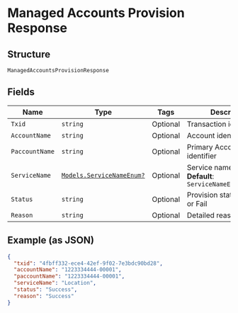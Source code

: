
# Managed Accounts Provision Response

## Structure

`ManagedAccountsProvisionResponse`

## Fields

| Name | Type | Tags | Description |
|  --- | --- | --- | --- |
| `Txid` | `string` | Optional | Transaction identifier |
| `AccountName` | `string` | Optional | Account identifier |
| `PaccountName` | `string` | Optional | Primary Account identifier |
| `ServiceName` | [`Models.ServiceNameEnum?`](../../doc/models/service-name-enum.md) | Optional | Service name<br>**Default**: `ServiceNameEnum.Location` |
| `Status` | `string` | Optional | Provision status. Success or Fail |
| `Reason` | `string` | Optional | Detailed reason |

## Example (as JSON)

```json
{
  "txid": "4fbff332-ece4-42ef-9f02-7e3bdc90bd28",
  "accountName": "1223334444-00001",
  "paccountName": "1223334444-00001",
  "serviceName": "Location",
  "status": "Success",
  "reason": "Success"
}
```

